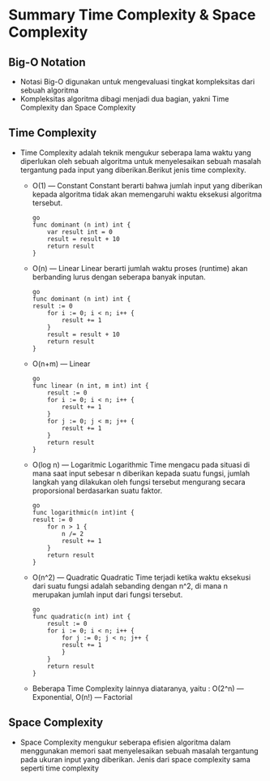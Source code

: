 # Summary Time Complexity & Space Complexity

## Big-O Notation
* Notasi Big-O digunakan untuk mengevaluasi tingkat kompleksitas dari sebuah algoritma
* Kompleksitas algoritma dibagi menjadi dua bagian, yakni Time Complexity dan Space Complexity

## Time Complexity
* Time Complexity adalah teknik mengukur seberapa lama waktu yang diperlukan oleh sebuah algoritma untuk menyelesaikan sebuah masalah tergantung pada input yang diberikan.Berikut jenis time complexity.

    * O(1) — Constant 
    Constant berarti bahwa jumlah input yang diberikan kepada algoritma tidak akan memengaruhi waktu eksekusi algoritma tersebut.
        ```
        go
        func dominant (n int) int {
            var result int = 0
            result = result + 10
            return result
        }
        ```


    * O(n) — Linear
    Linear berarti jumlah waktu proses (runtime) akan berbanding lurus dengan seberapa banyak inputan.
        ```
        go
        func dominant (n int) int {
        result := 0
            for i := 0; i < n; i++ {
                result += 1
            }
            result = result + 10
            return result
        }
        ```


    * O(n+m) — Linear
        ```
        go
        func linear (n int, m int) int {
            result := 0
            for i := 0; i < n; i++ {
                result += 1
            }
            for j := 0; j < m; j++ {
                result += 1
            }
            return result
        }
        ```


    * O(log n) — Logaritmic
    Logarithmic Time mengacu pada situasi di mana saat input sebesar n diberikan kepada suatu fungsi, jumlah langkah yang dilakukan oleh fungsi tersebut mengurang secara proporsional berdasarkan suatu faktor.
        ```
        go
        func logarithmic(n int)int {
        result := 0
            for n > 1 {
                n /= 2
                result += 1
            }
            return result
        }
        ```


    * O(n^2) — Quadratic
    Quadratic Time terjadi ketika waktu eksekusi dari suatu fungsi adalah sebanding dengan n^2, di mana n merupakan jumlah input dari fungsi tersebut.
        ```
        go
        func quadratic(n int) int {
            result := 0
            for i := 0; i < n; i++ {
                for j := 0; j < n; j++ {
                result += 1
                } 
            }
            return result
        }
        ```
        
    
    * Beberapa Time Complexity lainnya diataranya, yaitu : O(2^n) — Exponential, O(n!) — Factorial

## Space Complexity
* Space Complexity mengukur seberapa efisien algoritma dalam menggunakan memori saat menyelesaikan sebuah masalah tergantung pada ukuran input yang diberikan. Jenis dari space complexity sama seperti time complexity


